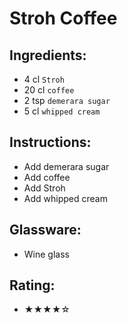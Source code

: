 # Stroh Coffee

## Ingredients:
- 4 cl `Stroh`
- 20 cl `coffee`
- 2 tsp `demerara sugar`
- 5 cl `whipped cream`

## Instructions:
- Add demerara sugar
- Add coffee
- Add Stroh
- Add whipped cream

## Glassware:
- Wine glass

## Rating:
- ★★★★☆
